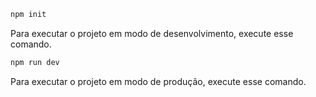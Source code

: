 ```bash
npm init
```
Para executar o projeto em modo de desenvolvimento, execute esse comando.

```bash
npm run dev
```
Para executar o projeto em modo de produção, execute esse comando.
